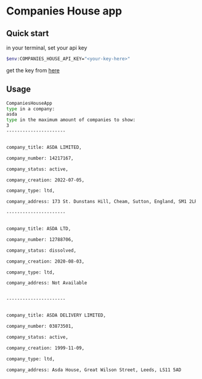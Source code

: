 # Companies House app

## Quick start
in your terminal, set your api key
```bash
$env:COMPANIES_HOUSE_API_KEY="<your-key-here>"
```
get the key from [here](https://developer.company-information.service.gov.uk/how-to-create-an-application)

## Usage
```bash
CompaniesHouseApp
type in a company:
asda
type in the maximum amount of companies to show:
3
----------------------


company_title: ASDA LIMITED,

company_number: 14217167,

company_status: active,

company_creation: 2022-07-05,

company_type: ltd,

company_address: 173 St. Dunstans Hill, Cheam, Sutton, England, SM1 2LR

----------------------


company_title: ASDA LTD,

company_number: 12788706,

company_status: dissolved,

company_creation: 2020-08-03,

company_type: ltd,

company_address: Not Available


----------------------


company_title: ASDA DELIVERY LIMITED,

company_number: 03873501,

company_status: active,

company_creation: 1999-11-09,

company_type: ltd,

company_address: Asda House, Great Wilson Street, Leeds, LS11 5AD
```


